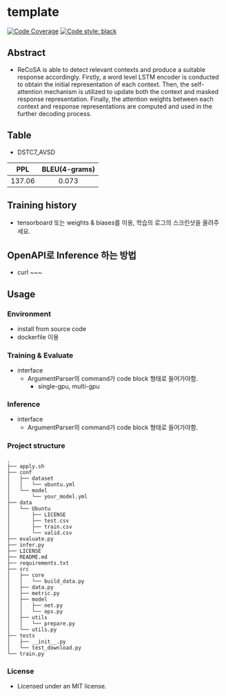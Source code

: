 # template

[![Code Coverage](https://codecov.io/gh/HephaestusProject/pytorch-ReCoSa/branch/master/graph/badge.svg)](https://codecov.io/gh/HephaestusProject/pytorch-ReCoSa)
[![Code style: black](https://img.shields.io/badge/code%20style-black-000000.svg)](https://github.com/psf/black)

## Abstract

* ReCoSA is able to detect relevant contexts and produce a suitable response accordingly. Firstly, a word level LSTM encoder is conducted to obtain the initial representation of each context. Then, the self-attention mechanism is utilized to update both the context and masked response representation. Finally, the attention weights between each context and response representations are computed and used in the further decoding process.

## Table

* DSTC7_AVSD

| PPL   |      BLEU(4-grams)      |
|----------|:-------------:|
| 137.06 |  0.073 |

## Training history

* tensorboard 또는 weights & biases를 이용, 학습의 로그의 스크린샷을 올려주세요.

## OpenAPI로 Inference 하는 방법

* curl ~~~

## Usage

### Environment

* install from source code
* dockerfile 이용

### Training & Evaluate

* interface
  + ArgumentParser의 command가 code block 형태로 들어가야함.
    - single-gpu, multi-gpu

### Inference

* interface
  + ArgumentParser의 command가 code block 형태로 들어가야함.

### Project structure

```
.
├── apply.sh
├── conf
│   ├── dataset
│   │   └── ubuntu.yml
│   └── model
│       └── your_model.yml
├── data
│   └── Ubuntu
│       ├── LICENSE
│       ├── test.csv
│       ├── train.csv
│       └── valid.csv
├── evaluate.py
├── infer.py
├── LICENSE
├── README.md
├── requirements.txt
├── src
│   ├── core
│   │   └── build_data.py
│   ├── data.py
│   ├── metric.py
│   ├── model
│   │   ├── net.py
│   │   └── ops.py
│   ├── utils
│   │   └── prepare.py
│   └── utils.py
├── tests
│   ├── __init__.py
│   └── test_download.py
└── train.py
```

### License

* Licensed under an MIT license.

